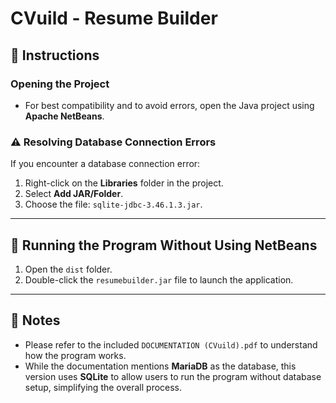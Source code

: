 # CVuild - Resume Builder

## 📌 Instructions

### Opening the Project
- For best compatibility and to avoid errors, open the Java project using **Apache NetBeans**.

### ⚠️ Resolving Database Connection Errors
If you encounter a database connection error:
1. Right-click on the **Libraries** folder in the project.
2. Select **Add JAR/Folder**.
3. Choose the file: `sqlite-jdbc-3.46.1.3.jar`.

---

## 🚀 Running the Program Without Using NetBeans

1. Open the `dist` folder.
2. Double-click the `resumebuilder.jar` file to launch the application.

---

## 📝 Notes

- Please refer to the included `DOCUMENTATION (CVuild).pdf` to understand how the program works.
- While the documentation mentions **MariaDB** as the database, this version uses **SQLite** to allow users to run the program without database setup, simplifying the overall process.

